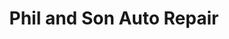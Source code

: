 ---
title: "Phil and Son Auto Repair"
url: /manchester/phil-and-son-auto-repair/
shop: Autowerkstatt
---